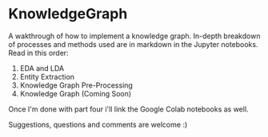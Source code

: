 # KnowledgeGraph

A wakthrough of how to implement a knowledge graph.
In-depth breakdown of processes and methods used are in markdown in the Jupyter notebooks.
Read in this order:
1. EDA and LDA
2. Entity Extraction
3. Knowledge Graph Pre-Processing
4. Knowledge Graph (Coming Soon)

Once I'm done with part four i'll link the Google Colab notebooks as well.

Suggestions, questions and comments are welcome :)
